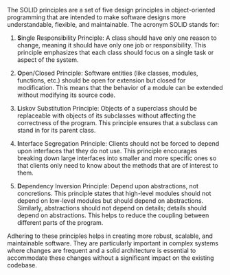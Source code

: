 The SOLID principles are a set of five design principles in object-oriented programming that are intended to make software designs more understandable, flexible, and maintainable. The acronym SOLID stands for:

1. **S**ingle Responsibility Principle: A class should have only one reason to change, meaning it should have only one job or responsibility. This principle emphasizes that each class should focus on a single task or aspect of the system.

2. **O**pen/Closed Principle: Software entities (like classes, modules, functions, etc.) should be open for extension but closed for modification. This means that the behavior of a module can be extended without modifying its source code.

3. **L**iskov Substitution Principle: Objects of a superclass should be replaceable with objects of its subclasses without affecting the correctness of the program. This principle ensures that a subclass can stand in for its parent class.

4. **I**nterface Segregation Principle: Clients should not be forced to depend upon interfaces that they do not use. This principle encourages breaking down large interfaces into smaller and more specific ones so that clients only need to know about the methods that are of interest to them.

5. **D**ependency Inversion Principle: Depend upon abstractions, not concretions. This principle states that high-level modules should not depend on low-level modules but should depend on abstractions. Similarly, abstractions should not depend on details; details should depend on abstractions. This helps to reduce the coupling between different parts of the program.

Adhering to these principles helps in creating more robust, scalable, and maintainable software. They are particularly important in complex systems where changes are frequent and a solid architecture is essential to accommodate these changes without a significant impact on the existing codebase.